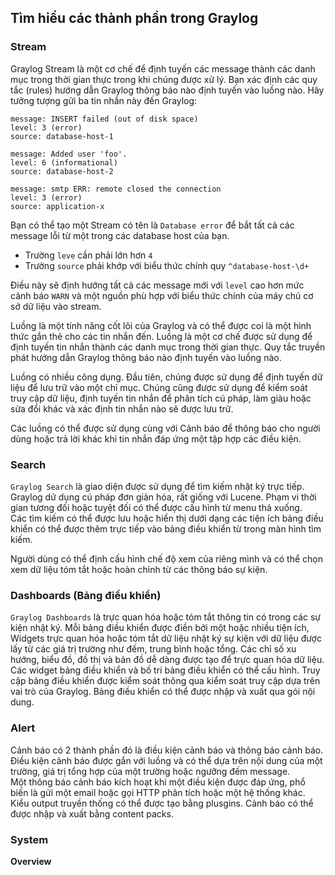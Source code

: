 ## Tìm hiểu các thành phần trong Graylog  

### Stream  
 Graylog Stream là một cơ chế để định tuyến các message thành các danh mục trong thời gian thực trong khi chúng được xử lý. Bạn xác định các quy tắc (rules) hướng dẫn Graylog thông báo nào định tuyến vào luồng nào. Hãy tưởng tượng gửi ba tin nhắn này đến Graylog:
 ```
message: INSERT failed (out of disk space)
level: 3 (error)
source: database-host-1

message: Added user 'foo'.
level: 6 (informational)
source: database-host-2

message: smtp ERR: remote closed the connection
level: 3 (error)
source: application-x
```  
Bạn có thể tạo một Stream có tên là `Database error` để bắt tất cả các message lỗi từ một trong các database host của bạn.  
- Trường `leve` cần phải lớn hơn `4`  
- Trường `source` phải khớp với biểu thức chính quy `^database-host-\d+`  

Điều này sẽ định hướng tất cả các message mới với `level` cao hơn mức cảnh báo `WARN` và một nguồn phù hợp với biểu thức chính của máy chủ cơ sở dữ liệu vào stream.  

Luồng là một tính năng cốt lõi của Graylog và có thể được coi là một hình thức gắn thẻ cho các tin nhắn đến. Luồng là một cơ chế được sử dụng để định tuyến tin nhắn thành các danh mục trong thời gian thực. Quy tắc truyền phát hướng dẫn Graylog thông báo nào định tuyến vào luồng nào.

Luồng có nhiều công dụng. Đầu tiên, chúng được sử dụng để định tuyến dữ liệu để lưu trữ vào một chỉ mục. Chúng cũng được sử dụng để kiểm soát truy cập dữ liệu, định tuyến tin nhắn để phân tích cú pháp, làm giàu hoặc sửa đổi khác và xác định tin nhắn nào sẽ được lưu trữ.

Các luồng có thể được sử dụng cùng với Cảnh báo để thông báo cho người dùng hoặc trả lời khác khi tin nhắn đáp ứng một tập hợp các điều kiện.  

### Search  
`Graylog Search` là giao diện được sử dụng để tìm kiếm nhật ký trực tiếp. Graylog dử dụng cú pháp đơn giản hóa, rất giống với Lucene. Phạm vi thời gian tương đối hoặc tuyệt đối có thể được cấu hình từ menu thả xuống.   
Các tìm kiếm có thể được lưu hoặc hiển thị dưới dạng các tiện ích bảng điều khiển có thể được thêm trực tiếp vào bảng điều khiển từ trong màn hình tìm kiếm.

Người dùng có thể định cấu hình chế độ xem của riêng mình và có thể chọn xem dữ liệu tóm tắt hoặc hoàn chỉnh từ các thông báo sự kiện.  

### Dashboards (Bảng điều khiển)  
`Graylog Dashboards` là trực quan hóa hoặc tóm tắt thông tin có trong các sự kiện nhật ký. Mỗi bảng điều khiển được điền bởi một hoặc nhiều tiện ích, Widgets trực quan hóa hoặc tóm tắt dữ liệu nhật ký sự kiện với dữ liệu được lấy từ các giá trị trường như đếm, trung bình hoặc tổng. Các chỉ số xu hướng, biểu đồ, đồ thị và bản đồ dễ dàng được tạo để trực quan hóa dữ liệu.  
Các widget bảng điều khiển và bố trí bảng điều khiển có thể cấu hình. Truy cập bảng điều khiển được kiểm soát thông qua kiểm soát truy cập dựa trên vai trò của Graylog. Bảng điều khiển có thể được nhập và xuất qua gói nội dung.  

### Alert  
Cảnh báo có 2 thành phần đó là điều kiện cảnh báo và thông báo cảnh báo. Điều kiện cảnh báo được gắn với luồng và có thể dựa trên nội dung của một trường, giá trị tổng hợp của một trường hoặc ngưỡng đếm message.  
Một thông báo cảnh báo kích hoạt khi một điều kiện được đáp ứng, phổ biến là gửi một email hoặc gọi HTTP phân tích hoặc một hệ thống khác.  
Kiểu output truyền thống có thể được tạo bằng plusgins. Cảnh báo có thể được nhập và xuất bằng content packs.  

### System  

**Overview**  

